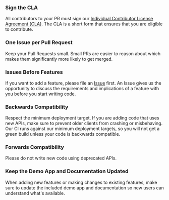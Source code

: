 ### Sign the CLA

All contributors to your PR must sign our [Individual Contributor License Agreement (CLA)](https://spreadsheets.google.com/spreadsheet/viewform?formkey=dDViT2xzUHAwRkI3X3k5Z0lQM091OGc6MQ&ndplr=1). The CLA is a short form that ensures that you are eligible to contribute.

### One Issue per Pull Request

Keep your Pull Requests small. Small PRs are easier to reason about which makes them significantly more likely to get merged.

### Issues Before Features

If you want to add a feature, please file an [Issue](https://github.com/CashApp/AardvarkReveal/issues) first. An Issue gives us the opportunity to discuss the requirements and implications of a feature with you before you start writing code.

### Backwards Compatibility

Respect the minimum deployment target. If you are adding code that uses new APIs, make sure to prevent older clients from crashing or misbehaving. Our CI runs against our minimum deployment targets, so you will not get a green build unless your code is backwards compatible.

### Forwards Compatibility

Please do not write new code using deprecated APIs.

### Keep the Demo App and Documentation Updated

When adding new features or making changes to existing features, make sure to update the included demo app and documentation so new users can understand what's available.
